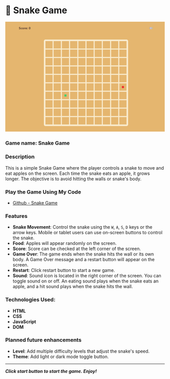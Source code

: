 # 🐍 Snake Game

![Snake Game Image](/assets//images/snake-game-example.png)

### Game name: Snake Game

### Description
This is a simple Snake Game where the player controls a snake to move and eat apples on the screen. Each time the snake eats an apple, it grows longer. The objective is to avoid hitting the walls or snake's body.

### Play the Game Using My Code
- [Github - Snake Game](https://github.com/vns-shanshan/snake-game)

### Features
- **Snake Movement**: Control the snake using the `W`, `A`, `S`, `D` keys or the arrow keys. Mobile or tablet users can use on-screen buttons to control the snake.
- **Food**: Apples will appear randomly on the screen.
- **Score**: Score can be checked at the left corner of the screen.
- **Game Over**: The game ends when the snake hits the wall or its own body. A Game Over message and a restart button will appear on the screen.
- **Restart**: Click restart button to start a new game.
- **Sound**: Sound icon is located in the right corner of the screen. You can toggle sound on or off. An eating sound plays when the snake eats an apple, and a hit sound plays when the snake hits the wall.

### Technologies Used:
- **HTML**
- **CSS**
- **JavaScript**
- **DOM**

### Planned future enhancements
- **Level**: Add multiple difficulty levels that adjust the snake's speed.
- **Theme**: Add light or dark mode toggle button.

---

***Click start button to start the game. Enjoy!***